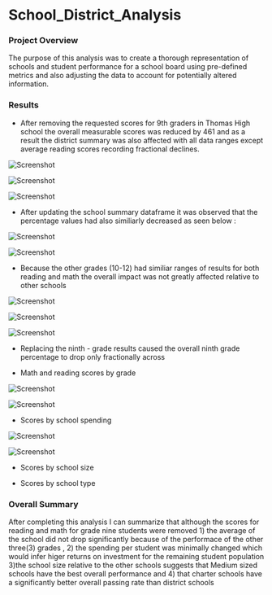 # School_District_Analysis

### Project Overview 
The purpose of this analysis was to create a thorough representation of schools and student performance  for a school board using pre-defined metrics and also adjusting the data to account for potentially altered information.

### Results 
- After removing the requested scores for 9th graders in Thomas High school the overall measurable scores was reduced by 461 and as a result the district summary was also affected with all data ranges except average reading scores recording fractional declines.

![Screenshot](Resources/scores_change.png)

![Screenshot](Resources/dis_sum_after.png)

![Screenshot](Resources/dis_sum_b4.png)


- After updating the school summary dataframe it was observed that the percentage values had also similiarly decreased as seen below :

![Screenshot](Resources/per_school_b4.png)

![Screenshot](Resources/per_school_after.png)




- Because the other grades (10-12) had similiar ranges of results for both reading and math the overall impact was not greatly affected relative to other schools

![Screenshot](Resources/old_math.png)

![Screenshot](Resources/new_math.png)

![Screenshot](Resources/new_reading.png)



- Replacing the ninth - grade results caused the overall ninth grade percentage to drop only fractionally across 

- Math and reading scores by grade 

![Screenshot](Resources/ninth_b4.png)

![Screenshot](Resources/ninth_after.png)

- Scores by school spending 

![Screenshot](Resources/spend_old.png)

![Screenshot](Resources/spend_new.png)

- Scores by school size 

- Scores by school type


### Overall Summary

After completing this analysis I can summarize that although the scores for reading and math for grade nine students were removed 1) the average of the school did not drop significantly because of the performace of the other three(3) grades , 2) the spending per student was minimally changed which would infer higer returns on investment for the remaining student population 3)the school size relative to the other schools suggests that Medium sized schools have the best overall performance and 4) that charter schools have a significantly better overall passing rate than district schools




